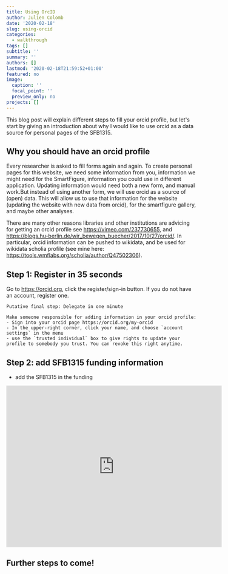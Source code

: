 ```yaml
---
title: Using OrcID
author: Julien Colomb
date: '2020-02-18'
slug: using-orcid
categories:
  - walkthrough
tags: []
subtitle: ''
summary: ''
authors: []
lastmod: '2020-02-18T21:59:52+01:00'
featured: no
image:
  caption: ''
  focal_point: ''
  preview_only: no
projects: []
---
```


This blog post will explain different steps to fill your orcid profile, but let's start by giving an introduction about why I would like to use orcid as a data source for personal pages of the SFB1315.

## Why you should have an orcid profile

Every researcher is asked to fill forms again and again. To create personal pages for this website, we need some information from you, information we might need for the SmartFigure, information you could use in different application. Updating information would need both a new form, and manual work.But instead of using another form, we will use orcid as a source of (open) data. This will allow us to use that information for the website (updating the website with new data from orcid), for the smartfigure gallery, and maybe other analyses. 

There are many other reasons libraries and other institutions are advicing for getting an orcid profile see https://vimeo.com/237730655,
and https://blogs.hu-berlin.de/wir_bewegen_buecher/2017/10/27/orcid/. In particular, orcid information can be pushed to wikidata, and be used for wikidata scholia profile (see mine here: https://tools.wmflabs.org/scholia/author/Q47502306).


## Step 1: Register in 35 seconds

Go to https://orcid.org, click the register/sign-in button. If you do not have an account, register one.

```
Putative final step: Delegate in one minute

Make someone responsible for adding information in your orcid profile: 
- Sign into your orcid page https://orcid.org/my-orcid
- In the upper-right corner, click your name, and choose `account settings` in the menu
- use the `trusted individual` box to give rights to update your profile to somebody you trust. You can revoke this right anytime.

```

## Step 2: add SFB1315 funding information

- add the SFB1315 in the funding 

<iframe src="https://widgets.figshare.com/articles/11848407/embed?show_title=1" width="568" height="426" allowfullscreen="true" frameborder="0"></iframe>

## Further steps to come!

<!--
3b. ADD INFO (5-120 min)
(once you signed in, we can add more information, be sure to set the visibility to "public.

- add the SFB1315 in the funding (see video: https://figshare.com/articles/add_allinfo_small_mov/11848407)

Optional information imported in the website:
- add a biography text
- add a link to a picture of you, name it “picture"
- add a link to your page in the lab, be sure to mention “lab” in its name and put it preferably in the first position.
- add links you would like to see on your personal page on the website like twitter, github or gitlab pages. 
- add a visible main email address


Optional information not (yet) imported in the website:

- add all your publication
- add all your funding
- add your affiliations (present and past, in the Employment field)
- add education and qualifications
- add all your other research outputs (datasets, software,...) anything with a doi counts

Optional cool stuff you can do with your orcid
- get a scienceopen profile
- check your impact story badges
- create a wikidata scholia page (including co-author graphical representation)
- ...
-->
